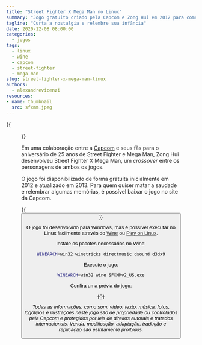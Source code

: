 ```yaml
---
title: "Street Fighter X Mega Man no Linux"
summary: "Jogo gratuito criado pela Capcom e Zong Hui em 2012 para comemorar os 25 anos da franquia, curta a nostalgia e relembre sua infância."
tagline: "Curta a nostalgia e relembre sua infância"
date: 2020-12-08 08:00:00
categories:
  - jogos
tags:
  - linux
  - wine
  - capcom
  - street-fighter
  - mega-man
slug: street-fighter-x-mega-man-linux
authors:
  - alexandrevicenzi
resources:
- name: thumbnail
  src: sfxmm.jpeg
---
```


{{<figure src="thumbnail" alt="Street Fighter X Mega Man">}}

Em uma colaboração entre a [Capcom][capcom-br] e seus fãs para o aniversário de 25 anos de Street Fighter e Mega Man, Zong Hui desenvolveu Street Fighter X Mega Man, um *crossover* entre os personagens de ambos os jogos.

O jogo foi disponibilizado de forma gratuita inicialmente em 2012 e atualizado em 2013. Para quem quiser matar a saudade e relembrar algumas memórias, é possível baixar o jogo no site da Capcom.

{{<button url="http://megaman.capcom.com/sfxmm/" target="_blank" text="Baixar jogo" location="center" color="danger" >}}

O jogo foi desenvolvido para Windows, mas é possível executar no Linux facilmente através do [Wine][wine] ou [Play on Linux][pol].

Instale os pacotes necessários no Wine:

```bash
WINEARCH=win32 winetricks directmusic dsound d3dx9
```

Execute o jogo:

```bash
WINEARCH=win32 wine SFXMMv2_US.exe
```

Confira uma prévia do jogo:

{{<youtube id="bOgogzz8o5w">}}

_Todas as informações, como som, vídeo, texto, música, fotos, logotipos e ilustrações neste jogo são de propriedade ou controlados pela Capcom e protegidos por leis de direitos autorais e tratados internacionais. Venda, modificação, adaptação, tradução e replicação são estritamente proibidos._

[capcom-br]: http://www.capcom-unity.com.br/
[wine]: https://www.winehq.org/
[pol]: https://www.playonlinux.com/en
